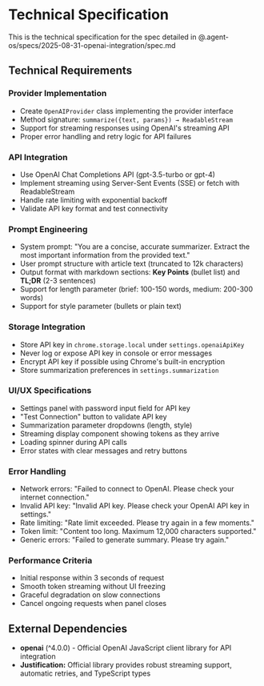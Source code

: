 # Technical Specification

This is the technical specification for the spec detailed in @.agent-os/specs/2025-08-31-openai-integration/spec.md

## Technical Requirements

### Provider Implementation

- Create `OpenAIProvider` class implementing the provider interface
- Method signature: `summarize({text, params}) → ReadableStream`
- Support for streaming responses using OpenAI's streaming API
- Proper error handling and retry logic for API failures

### API Integration

- Use OpenAI Chat Completions API (gpt-3.5-turbo or gpt-4)
- Implement streaming using Server-Sent Events (SSE) or fetch with ReadableStream
- Handle rate limiting with exponential backoff
- Validate API key format and test connectivity

### Prompt Engineering

- System prompt: "You are a concise, accurate summarizer. Extract the most important information from the provided text."
- User prompt structure with article text (truncated to 12k characters)
- Output format with markdown sections: **Key Points** (bullet list) and **TL;DR** (2-3 sentences)
- Support for length parameter (brief: 100-150 words, medium: 200-300 words)
- Support for style parameter (bullets or plain text)

### Storage Integration

- Store API key in `chrome.storage.local` under `settings.openaiApiKey`
- Never log or expose API key in console or error messages
- Encrypt API key if possible using Chrome's built-in encryption
- Store summarization preferences in `settings.summarization`

### UI/UX Specifications

- Settings panel with password input field for API key
- "Test Connection" button to validate API key
- Summarization parameter dropdowns (length, style)
- Streaming display component showing tokens as they arrive
- Loading spinner during API calls
- Error states with clear messages and retry buttons

### Error Handling

- Network errors: "Failed to connect to OpenAI. Please check your internet connection."
- Invalid API key: "Invalid API key. Please check your OpenAI API key in settings."
- Rate limiting: "Rate limit exceeded. Please try again in a few moments."
- Token limit: "Content too long. Maximum 12,000 characters supported."
- Generic errors: "Failed to generate summary. Please try again."

### Performance Criteria

- Initial response within 3 seconds of request
- Smooth token streaming without UI freezing
- Graceful degradation on slow connections
- Cancel ongoing requests when panel closes

## External Dependencies

- **openai** (^4.0.0) - Official OpenAI JavaScript client library for API integration
- **Justification:** Official library provides robust streaming support, automatic retries, and TypeScript types
